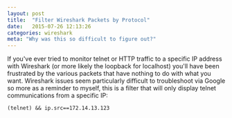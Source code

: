 ```yaml
---
layout: post
title:  "Filter Wireshark Packets by Protocol"
date:   2015-07-26 12:13:26
categories: wireshark
meta: "Why was this so difficult to figure out?"
---
```


If you've ever tried to monitor telnet or HTTP traffic to a specific IP
address with Wireshark (or more likely the loopback for localhost) you'll have
been frustrated by the various packets that have nothing to do with what you
want. Wireshark issues seem particularly difficult to troubleshoot via Google so
more as a reminder to myself, this is a filter that will only display telnet
communications from a specific IP:

    (telnet) && ip.src==172.14.13.123
